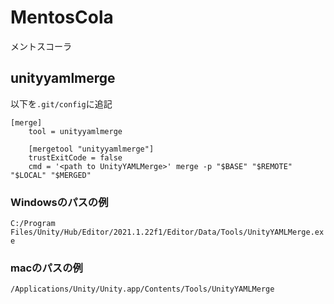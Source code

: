 # MentosCola
メントスコーラ

## unityyamlmerge
以下を`.git/config`に追記
```
[merge]
    tool = unityyamlmerge

    [mergetool "unityyamlmerge"]
    trustExitCode = false
    cmd = '<path to UnityYAMLMerge>' merge -p "$BASE" "$REMOTE" "$LOCAL" "$MERGED"
```

### Windowsのパスの例
`C:/Program Files/Unity/Hub/Editor/2021.1.22f1/Editor/Data/Tools/UnityYAMLMerge.exe`

### macのパスの例
`/Applications/Unity/Unity.app/Contents/Tools/UnityYAMLMerge`
